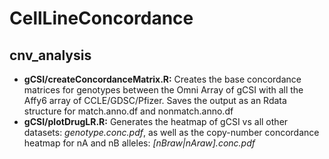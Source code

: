 # CellLineConcordance

## cnv_analysis

  * **gCSI/createConcordanceMatrix.R:** Creates the base concordance matrices for genotypes between the Omni Array of gCSI with all the Affy6 array of CCLE/GDSC/Pfizer.  Saves the output as an Rdata structure for match.anno.df and nonmatch.anno.df
  * **gCSI/plotDrugLR.R:** Generates the heatmap of gCSI vs all other datasets: *genotype.conc.pdf*, as well as the copy-number concordance heatmap for nA and nB alleles: *[nBraw|nAraw].conc.pdf*